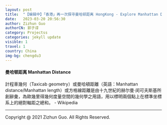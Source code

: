 ```yaml
---
layout: post
title:  "【编辑中】「香港」再一次探寻曼哈顿距离 HongKong - Explore Manhattan Distance again"
date:   2023-03-20 20:56:30
author: Zizhun Guo
authorCN: 郭子谆
category: Projectss
categories: jekyll update
visible: 1
travel: 1
country: China
img-bg: chengdu3
---
```


#### 曼哈顿距离 Manhattan Distance 

計程車幾何（Taxicab geometry）或曼哈頓距離（英語：Manhattan distance/Manhattan length）或方格線距離是由十九世紀的赫尔曼·闵可夫斯基所創辭彙，為歐幾里得幾何度量空間的幾何學之用語，用以標明兩個點上在標準坐標系上的絕對軸距之總和。 - Wikipedia



<!-- <div style="text-align: center;">
   <img src="https://picx.zhimg.com/v2-146621bee7fee71d27ca46d64bf61fcf_1440w.jpg?source=d16d100b" alt="drawing" style="width: 70%;"/>
</div> -->





---
Copyright @ 2021 Zizhun Guo. All Rights Reserved.

